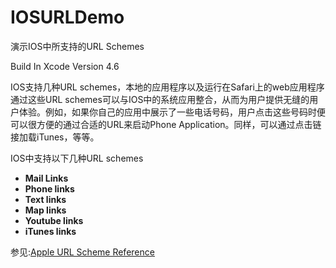 IOSURLDemo
==========

演示IOS中所支持的URL Schemes 

Build In Xcode Version 4.6     

IOS支持几种URL schemes，本地的应用程序以及运行在Safari上的web应用程序通过这些URL schemes可以与IOS中的系统应用整合，从而为用户提供无缝的用户体验。例如，如果你自己的应用中展示了一些电话号码，用户点击这些号码时便可以很方便的通过合适的URL来启动Phone Application。同样，可以通过点击链接加载iTunes，等等。  

IOS中支持以下几种URL schemes  
* **Mail Links**  
* **Phone links**
* **Text links**
* **Map links**
* **Youtube links**
* **iTunes links**


参见:[Apple URL Scheme Reference](http://developer.apple.com/library/ios/#featuredarticles/iPhoneURLScheme_Reference/Introduction/Introduction.html#//apple_ref/doc/uid/TP40007899)

